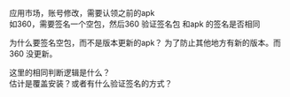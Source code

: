 应用市场，账号修改，需要认领之前的apk  
如360，需要签名一个空包，然后360 验证签名包 和apk 的签名是否相同  

为什么要签名空包，而不是版本更新的apk？
为了防止其他地方有新的版本。而360 没更新。

这里的相同判断逻辑是什么？  
估计是覆盖安装？或者有什么验证签名的方式？

